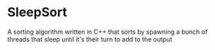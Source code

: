 # SleepSort

A sorting algorithm written in C++ that sorts by spawning a bunch of threads that sleep until it's their turn to add to the output
